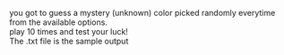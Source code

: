 you got to guess a mystery (unknown) color picked randomly everytime from the available options.\
play 10 times and test your luck!\
The .txt file is the sample output
